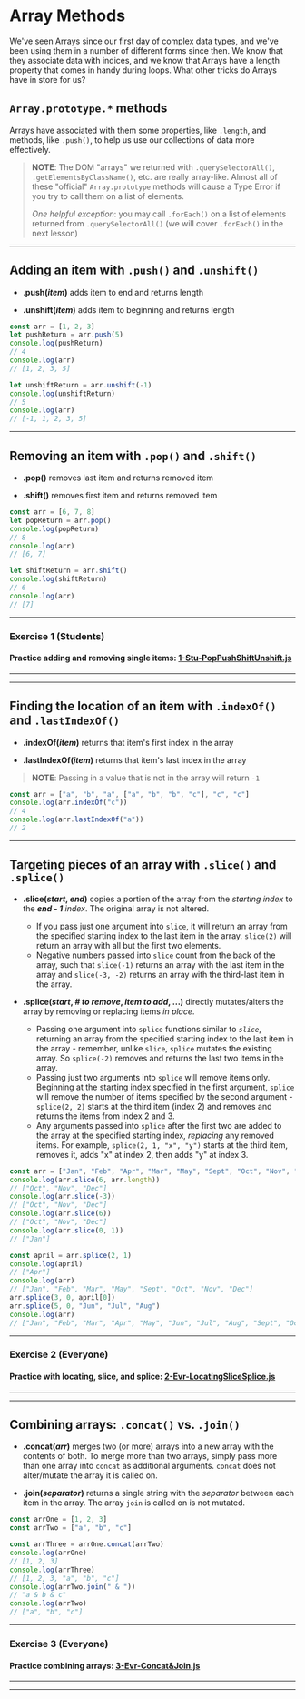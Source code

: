 # Array Methods
We've seen Arrays since our first day of complex data types, and we've been using them in a number of different forms since then. We know that they associate data with indices, and we know that Arrays have a length property that comes in handy during loops. What other tricks do Arrays have in store for us?

## `Array.prototype.*` methods

Arrays have associated with them some properties, like `.length`, and methods, like `.push()`, to help us use our collections of data more effectively.

> **NOTE**: The DOM "arrays" we returned with `.querySelectorAll()`, `.getElementsByClassName()`, etc. are really array-like. Almost all of these "official" `Array.prototype` methods will cause a Type Error if you try to call them on a list of elements. 
> 
> _One helpful exception_: you may call `.forEach()` on a list of elements returned from `.querySelectorAll()` (we will cover `.forEach()` in the next lesson)

---
## Adding an item with `.push()` and `.unshift()`
* .**push(_item_)** adds item to end and returns length

* **.unshift(_item_)** adds item to beginning and returns length

```javascript
const arr = [1, 2, 3]
let pushReturn = arr.push(5)
console.log(pushReturn) 
// 4
console.log(arr)
// [1, 2, 3, 5]

let unshiftReturn = arr.unshift(-1)
console.log(unshiftReturn) 
// 5
console.log(arr)
// [-1, 1, 2, 3, 5]
```

---
## Removing an item with `.pop()` and `.shift()`
* **.pop()** removes last item and returns removed item

* **.shift()** removes first item and returns removed item

```javascript
const arr = [6, 7, 8]
let popReturn = arr.pop()
console.log(popReturn)
// 8
console.log(arr)
// [6, 7]

let shiftReturn = arr.shift()
console.log(shiftReturn)
// 6
console.log(arr)
// [7]
```

---
### **Exercise 1 (Students)**
#### Practice adding and removing single items: [1-Stu-PopPushShiftUnshift.js](5.2-Activities\1-Stu-PopPushShiftUnshift.js)
---
---
## Finding the location of an item with `.indexOf()` and `.lastIndexOf()`
* **.indexOf(_item_)** returns that item's first index in the array

* **.lastIndexOf(_item_)** returns that item's last index in the array

> **NOTE**: Passing in a value that is not in the array will return `-1`

```javascript
const arr = ["a", "b", "a", ["a", "b", "b", "c"], "c", "c"]
console.log(arr.indexOf("c"))
// 4
console.log(arr.lastIndexOf("a"))
// 2
```

---
## Targeting pieces of an array with `.slice()` and `.splice()`
* **.slice(_start_, _end_)** copies a portion of the array from the _starting index_ to the _**end - 1** index_. The original array is not altered. 
    * If you pass just one argument into `slice`, it will return an array from the specified starting index to the last item in the array. `slice(2)` will return an array with all but the first two elements. 
    * Negative numbers passed into `slice` count from the back of the array, such that `slice(-1)` returns an array with the last item in the array and `slice(-3, -2)` returns an array with the third-last item in the array.

* **.splice(_start_, _# to remove_, _item to add_, ...)** directly mutates/alters the array by removing or replacing items _in place_. 
    * Passing one argument into `splice` functions similar to _`slice`_, returning an array from the specified starting index to the last item in the array - remember, unlike `slice`, `splice` mutates the existing array. So `splice(-2)` removes and returns the last two items in the array.
    * Passing just two arguments into `splice` will remove items only. Beginning at the starting index specified in the first argument, `splice` will remove the number of items specified by the second argument - `splice(2, 2)` starts at the third item (index 2) and removes and returns the items from index 2 and 3.
    * Any arguments passed into `splice` after the first two are added to the array at the specified starting index, _replacing_ any removed items. For example, `splice(2, 1, "x", "y")` starts at the third item, removes it, adds "x" at index 2, then adds "y" at index 3. 

```javascript
const arr = ["Jan", "Feb", "Apr", "Mar", "May", "Sept", "Oct", "Nov", "Dec"]
console.log(arr.slice(6, arr.length))
// ["Oct", "Nov", "Dec"]
console.log(arr.slice(-3))
// ["Oct", "Nov", "Dec"]
console.log(arr.slice(6))
// ["Oct", "Nov", "Dec"]
console.log(arr.slice(0, 1))
// ["Jan"]

const april = arr.splice(2, 1)
console.log(april)
// ["Apr"]
console.log(arr)
// ["Jan", "Feb", "Mar", "May", "Sept", "Oct", "Nov", "Dec"]
arr.splice(3, 0, april[0])
arr.splice(5, 0, "Jun", "Jul", "Aug")
console.log(arr)
// ["Jan", "Feb", "Mar", "Apr", "May", "Jun", "Jul", "Aug", "Sept", "Oct", "Nov", "Dec"]
```

---
### **Exercise 2 (Everyone)**
#### Practice with locating, slice, and splice: [2-Evr-LocatingSliceSplice.js](5.2-Activities\2-Evr-LocatingSliceSplice.js)
---
---
## Combining arrays: `.concat()` vs. `.join()`
* **.concat(_arr_)** merges two (or more) arrays into a new array with the contents of both. To merge more than two arrays, simply pass more than one array into `concat` as additional arguments. `concat` does not alter/mutate the array it is called on. 

* **.join(_separator_)** returns a single string with the _separator_ between each item in the array. The array `join` is called on is not mutated.

```javascript
const arrOne = [1, 2, 3]
const arrTwo = ["a", "b", "c"]

const arrThree = arrOne.concat(arrTwo)
console.log(arrOne)
// [1, 2, 3]
console.log(arrThree)
// [1, 2, 3, "a", "b", "c"]
console.log(arrTwo.join(" & "))
// "a & b & c"
console.log(arrTwo)
// ["a", "b", "c"]
```
---
### **Exercise 3 (Everyone)**
#### Practice combining arrays: [3-Evr-Concat&Join.js](5.2-Activities\3-Evr-Concat&Join.js)
---
---